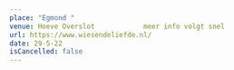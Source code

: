 ```yaml
---
place: "Egmond "
venue: Hoeve Overslot            meer info volgt snel
url: https://www.wiesendeliefde.nl/
date: 29-5-22
isCancelled: false
---
```

